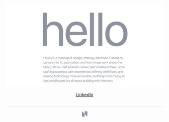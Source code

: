 <p align="center">
  <picture>
    <img src="https://raw.githubusercontent.com/nicolodiamante/nicolodiamante/main/assets/intro.png" draggable="false" ondragstart="return false;" alt="Welcome to my github page!" title="Welcome to my github page!" />
  </picture>
</p>

<p align="center">
  <a href="https://www.linkedin.com/in/nicolodiamante/" alt="Nicol&#242; Diamante LinkedIn" title="Nicol&#242; Diamante LinkedIn">LinkedIn</a>
</p>

<p align="center">
  <img src="https://raw.githubusercontent.com/nicolodiamante/nicolodiamante/main/assets/divider.png" draggable="false" ondragstart="return false;" />
</p>

<p align="center">
  <a href="https://nicolodiamante.com" target="_blank"><img src="https://raw.githubusercontent.com/nicolodiamante/nicolodiamante/main/assets/ND_logomark.png" draggable="false" ondragstart="return false;" alt="Nicolò Diamante Portfolio" title="Nicolò Diamante" width="17px" /></a>
</p>
